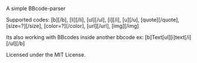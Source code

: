 A simple BBcode-parser

Supported codes: [b][/b], [li][/li\], [ul][/ul], [i][/i], [u][/u], [quote][/quote], [size=?][/size], [color=?][/color\], [url][/url], [img][/img]

Its also working with BBcodes inside another bbcode ex: [b]Text[ul][i]text[/i][/ul][/b]

Licensed under the MIT License.
